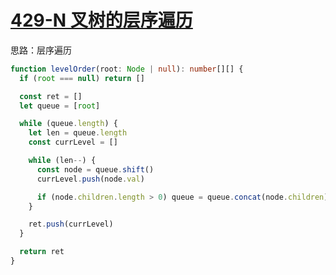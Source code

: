 # [429-N 叉树的层序遍历](https://leetcode-cn.com/problems/n-ary-tree-level-order-traversal/)

思路：层序遍历

```ts
function levelOrder(root: Node | null): number[][] {
  if (root === null) return []

  const ret = []
  let queue = [root]

  while (queue.length) {
    let len = queue.length
    const currLevel = []

    while (len--) {
      const node = queue.shift()
      currLevel.push(node.val)

      if (node.children.length > 0) queue = queue.concat(node.children)
    }

    ret.push(currLevel)
  }

  return ret
}
```
